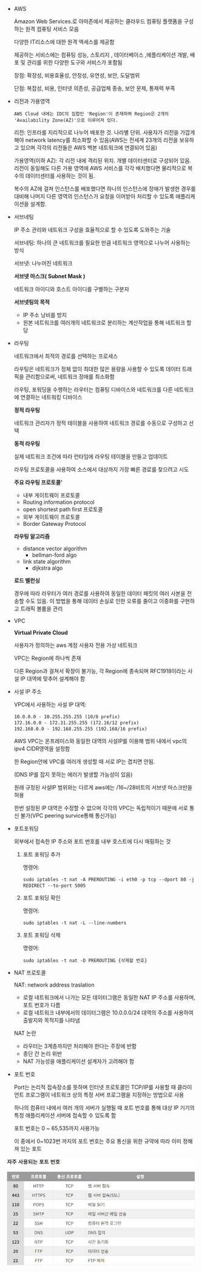 - AWS
    
    Amazon Web Services.로 아마존에서 제공하는 클라우드 컴퓨팅 플랫폼을 구성하는 원격 컴퓨팅 서비스 모음
    
    다양한 IT리소스에 대한 원격 엑세스를 제공함
    
    제공하는 서비스에는 컴퓨팅 성능, 스토리지 , 데이터베이스 ,에플리케이션 개발, 배포 및 관리를 위한 다양한 도구와 서비스가 포함됨
    
    장점: 확장성, 비용효율성, 안정성, 유연성, 보안, 도달범위
    
    단점: 복잡성, 비용, 인터넷 의존성, 공급업체 종송, 보안 문제, 통제력 부족
    
- 리전과 가용영역
    
    ```
    AWS Cloud 내에는 IDC의 집합인 'Region'이 존재하며 Region은 2개의 'Availability Zone(AZ)'으로 이루어져 있다.
    ```
    
    리전: 인프라를 지리적으로 나누어 배포한 것. 나라별 단위. 사용자가 리전을 가깝게 해야 network latency를 최소화할 수 있음(AWS는 전세계 23개의 리전을 보유하고 있으며 각각의 리전들은 AWS 백본 네트워크에 연결되어 있음)
    
    가용영역(이하 AZ): 각 리전 내에 격리된 위치. 개별 데이터센터로 구성되어 있음. 리전이 동일해도 다른 가용 영역에 AWS 서비스를 각각 배치했다면 물리적으로 복수의 데이터센터를 사용하는 것이 됨. 
    
    복수의 AZ에 걸쳐 인스턴스를 배포했다면 하나의 인스턴스에 장애가 발생한 경우를 대비해 나머지 다른 영역의 인스턴스가 요청을 이어받아 처리할 수 있도록 애플리케이션을 설계함.
    
- 서브네팅
    
    IP 주소 관리와 네트워크 구성을 효율적으로 할 수 있도록 도와주는 기술
    
    서브네팅: 하나의 큰 네트워크를 필요한 만큼 네트워크 영역으로 나누어 사용하는 방식
    
    서브넷: 나누어진 네트워크
    
    **서브넷 마스크( Subnet Mask )**
    
    네트워크 아이디와 호스트 아이디를 구별하는 구분자
    
    **서브넷팅의 목적**
    
    - IP 주소 낭비를 방지
    - 원본 네트워크를 여러개의 네트워크로 분리하는 계산작업을 통해 네트워크 할당
- 라우팅
    
    네트워크에서 최적의 경로를 선택하는 프로세스
    
    라우팅은 네트워크가 정체 없이 최대한 많은 용량을 사용할 수 있도록 데이터 트래픽을 관리함으로써, 네트워크 장애를 최소화함
    
    라우팅, 포워딩을 수행하는 라우터는 컴퓨팅 디바이스와 네트워크를 다른 네트워크에 연결하는 네트워킹 디바이스
    
    **정적 라우팅**
    
    네트워크 관리자가 정적 테이블을 사용하여 네트워크 경로를 수동으로 구성하고 선택
    
    **동적 라우팅**
    
    실제 네트워크 조건에 따라 런타임에 라우팅 테이블을 만들고 업데이트
    
    라우팅 프로토콜을 사용하여 소스에서 대상까지 가장 빠른 경로를 찾으려고 시도
    
    **주요 라우팅 프로토콜’**
    
    - 내부 게이트웨이 프로토콜
    - Routing information protocol
    - open shortest path first 프로토콜
    - 외부 게이트웨이 프로토콜
    - Border Gateway Protocol
    
    **라우팅 알고리즘**
    
    - distance vector algorithm
        - bellman-ford algo
    - link state algorithm
        - dijkstra algo
    
    **로드 밸런싱**
    
    경우에 따라 라우터가 여러 경로를 사용하여 동일한 데이터 패킷의 여러 사본을 전송할 수도 있음. 이 방법을 통해 데이터 손실로 인한 오류를 줄이고 이중화를 구현하고 트래픽 볼륨을 관리
    
- VPC
    
   
    
    **Virtual Private Cloud**
    
    사용자가 정의하는 aws 계정 사용자 전용 가상 네트워크
    
    VPC는 Region에 하나씩 존재
    
    다른 Region과 걸쳐서 확장이 불가능, 각 Region에 종속되며 RFC1918이라는 사설 IP 대역에 맞추어 설계해야 함
    
- 사설 IP 주소
    
    VPC에서 사용하는 사설 IP 대역:
    
    ```
    10.0.0.0 - 10.255.255.255 (10/8 prefix)
    172.16.0.0 - 172.31.255.255 (172.16/12 prefix)
    192.168.0.0 - 192.168.255.255 (192.168/16 prefix)
    ```
    
    AWS VPC는 온프레미스와 동일한 대역의 사설IP를 이용해 범위 내에서 vpc의 ipv4 CIDR영역을 설정함
    
    한 Region안에 VPC를 여러개 생성할 때 서로 IP는 겹치면 안됨.
    
    (DNS IP를 잡지 못하는 에러가 발생할 가능성이 있음)
    
    원래 규정된 사설IP 범위와는 다르게 aws에는 /16~/28비트의 서브넷 마스크만을 허용
    
    한번 설정된 IP 대역은 수정할 수 없으며 각각의 VPC는 독립적이기 때문에 서로 통신 불가(VPC peering survice통해 통신가능)
    
- 포트포워딩
    
    외부에서 접속한 IP 주소와 포트 번호를 내부 호스트에 다시 매핑하는 것
    
    1. 포트 포워딩 추가
        
        명령어:
        
        ```
        sudo iptables -t nat -A PREROUTING -i eth0 -p tcp --dport 80 -j REDIRECT --to-port 5005
        ```
        
    2. 포트 포워딩 확인
        
        명령어:
        
        ```
        sudo iptables -t nat -L --line-numbers
        ```
        
    3. 포트 포워딩 삭제
        
        명령어:
        
        ```
        sudo iptables -t nat -D PREROUTING {삭제할 번호}
        ```
        
    
- NAT 프로토콜
    
    NAT: network address traslation
    
    - 로컬 네트워크에서 나가는 모든 데이터그램은 동일한 NAT IP 주소를 사용하며, 포트 번호가 다름
    - 로컬 네트워크 내부에서의 데이터그램은 10.0.0.0/24 대역의 주소를 사용하여 출발지와 목적지를 나타냄
    
    NAT 논란
    
    - 라우터는 3계층까지만 처리해야 한다는 주장에 반함
    - 종단 간 논리 위반
    - NAT 가능성을 애플리케이션 설계자가 고려해야 함
- 포트 번호
    
    Port는 논리적 접속장소를 뜻하며 인터넷 프로토콜인 TCP/IP를 사용할 때 클라이언트 프로그램이 네트워크 상의 특정 서버 프로그램을 지정하는 방법으로 사용
    
    하나의 컴퓨터 내에서 여러 개의 서버가 실행될 때 포트 번호를 통해 대상 IP 기기의 특정 애플리케이션 서버에 접속할 수 있도록 함
    
    포트 번호는 0 ~ 65,535까지 사용가능
    
    이 중에서 0~1023번 까지의 포트 번호는 주요 통신을 위한 규약에 따라 이미 정해져 있는 포트

    
![image](./image_port.png)